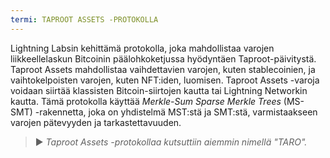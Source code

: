 ```yaml
---
termi: TAPROOT ASSETS -PROTOKOLLA
---
```


Lightning Labsin kehittämä protokolla, joka mahdollistaa varojen liikkeellelaskun Bitcoinin päälohkoketjussa hyödyntäen Taproot-päivitystä. Taproot Assets mahdollistaa vaihdettavien varojen, kuten stablecoinien, ja vaihtokelpoisten varojen, kuten NFT:iden, luomisen. Taproot Assets -varoja voidaan siirtää klassisten Bitcoin-siirtojen kautta tai Lightning Networkin kautta. Tämä protokolla käyttää *Merkle-Sum Sparse Merkle Trees* (MS-SMT) -rakennetta, joka on yhdistelmä MST:stä ja SMT:stä, varmistaakseen varojen pätevyyden ja tarkastettavuuden.

> ► *Taproot Assets -protokollaa kutsuttiin aiemmin nimellä "TARO".*